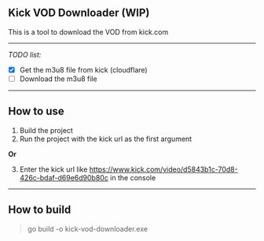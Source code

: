 ## Kick VOD Downloader (WIP)

This is a tool to download the VOD from kick.com

---

_TODO list:_

- [x] Get the m3u8 file from kick (cloudflare)
- [ ] Download the m3u8 file

---

## How to use

1. Build the project
2. Run the project with the kick url as the first argument

__Or__

3. Enter the kick url like https://www.kick.com/video/d5843b1c-70d8-426c-bdaf-d69e6d90b80c in the console


---

## How to build

> go build -o kick-vod-downloader.exe
